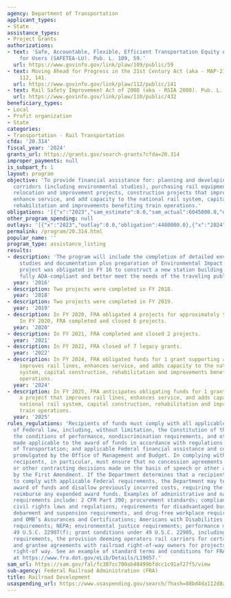 ```yaml
---
agency: Department of Transportation
applicant_types:
- State
assistance_types:
- Project Grants
authorizations:
- text: 'Safe, Accountable, Flexible, Efficient Transportation Equity Act: A Legacy
    for Users (SAFETEA-LU). Pub. L. 109, 59.'
  url: https://www.govinfo.gov/link/plaw/109/public/59
- text: Moving Ahead for Progress in the 21st Century Act (aka - MAP-21),. Pub. L.
    112, 141.
  url: https://www.govinfo.gov/link/plaw/112/public/141
- text: Rail Safety Improvement Act of 2008 (aka - RSIA 2008). Pub. L. 110, 432.
  url: https://www.govinfo.gov/link/plaw/110/public/432
beneficiary_types:
- Local
- Profit organization
- State
categories:
- Transportation - Rail Transportation
cfda: '20.314'
fiscal_year: '2024'
grants_url: https://grants.gov/search-grants?cfda=20.314
improper_payments: null
is_subpart_f: 1
layout: program
objective: 'To provide financial assistance for: planning and developing railroad
  corridors (including environmental studies), purchasing rail equipment, rail line
  relocation and improvement projects, construction projects that improve rail lines,
  enhance service, and add capacity to the national rail system, capital construction,
  rehabilitation and improvements benefiting train operations.'
obligations: '[{"x":"2023","sam_estimate":0.0,"sam_actual":6045000.0,"usa_spending_actual":5414471.58},{"x":"2024","sam_estimate":0.0,"sam_actual":293939600.0,"usa_spending_actual":293939600.0},{"x":"2025","sam_estimate":0.0,"sam_actual":293939600.0,"usa_spending_actual":65171053.0}]'
other_program_spending: null
outlays: '[{"x":"2023","outlay":0.0,"obligation":4480000.0},{"x":"2024","outlay":4398172.56,"obligation":359110653.0},{"x":"2025","outlay":0.0,"obligation":0.0}]'
permalink: /program/20.314.html
popular_name: ''
program_type: assistance_listing
results:
- description: 'The program will include the completion of detailed environmental
    studies and documentation plus preparation of Environmental Impact Studies. One
    project was obligated in FY 16 to construct a new station building that will be
    fully ADA-compliant and better meet the needs of the traveling public.  '
  year: '2016'
- description: Two projects were completed in FY 2018.
  year: '2018'
- description: Two projects were completed in FY 2019.
  year: '2019'
- description: In FY 2020, FRA obligated 4 projects for approximately $6 million.
    In FY 2020, FRA completed and closed 6 projects.
  year: '2020'
- description: In FY 2021, FRA completed and closed 2 projects.
  year: '2021'
- description: In FY 2022, FRA closed of 7 legacy grants.
  year: '2022'
- description: In FY 2024, FRA obligated funds for 1 grant supporting a project that
    improves rail lines, enhances service, and adds capacity to the national rail
    system, capital construction, rehabilitation and improvements benefiting train
    operations.
  year: '2024'
- description: In FY 2025, FRA anticipates obligating funds for 1 grant supporting
    a project that improves rail lines, enhances service, and adds capacity to the
    national rail system, capital construction, rehabilitation and improvements benefiting
    train operations.
  year: '2025'
rules_regulations: 'Recipients of funds must comply with all applicable requirements
  of Federal law, including, without limitation, the Constitution of the United States;
  the conditions of performance, nondiscrimination requirements, and other assurances
  made applicable to the award of funds in accordance with regulations of the Department
  of Transportation; and applicable Federal financial assistance and contracting principles
  promulgated by the Office of Management and Budget. In complying with these requirements,
  recipients, in particular, must ensure that no concession agreements are denied
  or other contracting decisions made on the basis of speech or other activities protected
  by the First Amendment. If the Department determines that a recipient has failed
  to comply with applicable Federal requirements, the Department may terminate the
  award of funds and disallow previously incurred costs, requiring the recipient to
  reimburse any expended award funds. Examples of administrative and national policy
  requirements include: 2 CFR Part 200; procurement standards; compliance with Federal
  civil rights laws and regulations; requirements for disadvantaged business enterprises,
  debarment and suspension requirements, and drug-free workplace requirements; FRA’s
  and OMB’s Assurances and Certifications; Americans with Disabilities Act; safety
  requirements; NEPA; environmental justice requirements; performance measures under
  49 U.S.C. 22907(f); grant conditions under 49 U.S.C. 22905, including the Buy America
  requirements, the provision deeming operators rail carriers for certain purposes
  and grantee agreements with railroad right-of-way owners for projects using railroad
  right-of way. See an example of standard terms and conditions for FRA grant awards
  at https://www.fra.dot.gov/eLib/Details/L19057.'
sam_url: https://sam.gov/fal/fc387cc700ab48499bfdcc1c91af27f5/view
sub-agency: Federal Railroad Administration (FRA)
title: Railroad Development
usaspending_url: https://www.usaspending.gov/search/?hash=88bd4da112d8a6d95e2fa567528b1e6d
---
```

